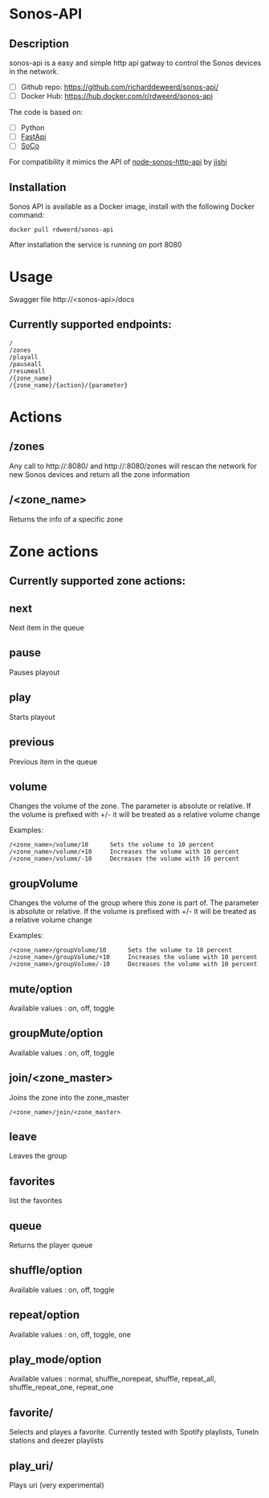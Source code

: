 # Sonos-API
## Description
sonos-api is a easy and simple http api gatway to control the Sonos devices in the network.

- [ ] Github repo: https://github.com/richarddeweerd/sonos-api/
- [ ] Docker Hub: https://hub.docker.com/r/rdweerd/sonos-api

The code is based on: 
- [ ] Python
- [ ] [FastApi](https://fastapi.tiangolo.com/)
- [ ] [SoCo](https://github.com/SoCo/SoCo)

For compatibility it mimics the API of [node-sonos-http-api](https://github.com/jishi/node-sonos-http-api) by [jishi](https://github.com/jishi)

## Installation
Sonos API is available as a Docker image, install with the following Docker command:
```
docker pull rdweerd/sonos-api
```

After installation the service is running on port 8080

# Usage

Swagger file http://\<sonos-api\>/docs

## Currently supported endpoints:
```
/
/zones
/playall
/pauseall
/resumeall
/{zone_name}
/{zone_name}/{action}/{parameter}
```


# Actions
## /zones
Any call to http://<sonos-api>:8080/ and http://<sonos-api>:8080/zones will rescan the network for new Sonos devices and return all the zone information
## /<zone_name>
Returns the info of a specific zone

# Zone actions
## Currently supported zone actions:
## next
Next item in the queue
## pause
Pauses playout
## play
Starts playout
## previous
Previous item in the queue
## volume
Changes the volume of the zone.
The parameter is absolute or relative. If the volume is prefixed with +/- it will be treated as a relative volume change

Examples:

    /<zone_name>/volume/10      Sets the volume to 10 percent
    /<zone_name>/volume/+10     Increases the volume with 10 percent
    /<zone_name>/volume/-10     Decreases the volume with 10 percent

## groupVolume
Changes the volume of the group where this zone is part of.
The parameter is absolute or relative. If the volume is prefixed with +/- it will be treated as a relative volume change

Examples:

    /<zone_name>/groupVolume/10      Sets the volume to 10 percent
    /<zone_name>/groupVolume/+10     Increases the volume with 10 percent
    /<zone_name>/groupVolume/-10     Decreases the volume with 10 percent

## mute/option
Available values : on, off, toggle
## groupMute/option
Available values : on, off, toggle
## join/<zone_master>
Joins the zone into the zone_master

    /<zone_name>/join/<zone_master>
## leave
Leaves the group
## favorites
list the favorites
## queue
Returns the player queue
## shuffle/option
Available values : on, off, toggle
## repeat/option
Available values : on, off, toggle, one
## play_mode/option
Available values : normal, shuffle_norepeat, shuffle, repeat_all, shuffle_repeat_one, repeat_one
## favorite/<favorite>
Selects and playes a favorite.
Currently tested with Spotify playlists, TuneIn stations and deezer playlists
## play_uri/<uri>
Plays uri (very experimental)